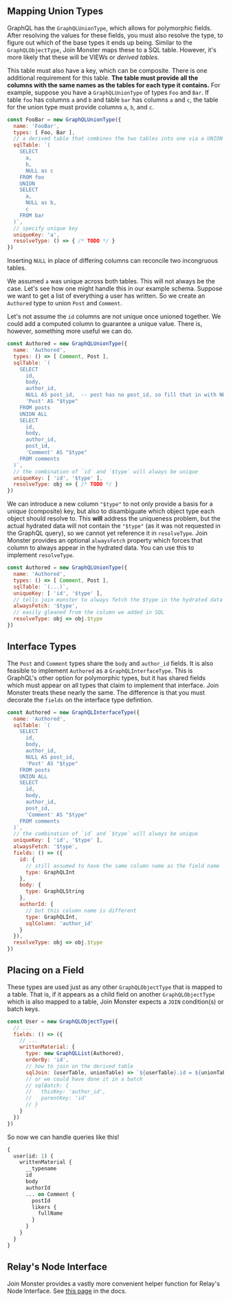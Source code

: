 ## Mapping Union Types

GraphQL has the `GraphQLUnionType`, which allows for polymorphic fields.
After resolving the values for these fields, you must also resolve the type, to figure out which of the base types it ends up being.
Similar to the `GraphQLObjectType`, Join Monster maps these to a SQL table.
However, it's more likely that these will be VIEWs or *derived tables*.

This table must also have a key, which can be composite.
There is one additional requirement for this table.
**The table must provide all the columns with the same names as the tables for each type it contains.**
For example, suppose you have a `GraphQLUnionType` of types `Foo` and `Bar`.
If table `foo` has columns `a` and `b` and table `bar` has columns `a` and `c`, the table for the union type must provide columns `a`, `b`, and `c`.

```js
const FooBar = new GraphQLUnionType({
  name: 'FooBar',
  types: [ Foo, Bar ],
  // a derived table that combines the two tables into one via a UNION
  sqlTable: `(
    SELECT
      a,
      b,
      NULL as c
    FROM foo
    UNION
    SELECT
      a,
      NULL as b,
      c
    FROM bar
  )`,
  // specify unique key
  uniqueKey: 'a',
  resolveType: () => { /* TODO */ }
})
```

Inserting `NULL` in place of differing columns can reconcile two incongruous tables.

We assumed `a` was unique across both tables.
This will not always be the case.
Let's see how one might handle this in our example schema.
Suppose we want to get a list of everything a user has written.
So we create an `Authored` type to union `Post` and `Comment`.

Let's not assume the `id` columns are not unique once unioned together.
We could add a computed column to guarantee a unique value. There is, however, something more useful we can do.

```js
const Authored = new GraphQLUnionType({
  name: 'Authored',
  types: () => [ Comment, Post ],
  sqlTable: `(
    SELECT
      id,
      body,
      author_id,
      NULL AS post_id,  -- post has no post_id, so fill that in with NULL
      'Post' AS "$type"
    FROM posts
    UNION ALL
    SELECT
      id,
      body,
      author_id,
      post_id,
      'Comment' AS "$type"
    FROM comments
  )`,
  // the combination of `id` and `$type` will always be unique
  uniqueKey: [ 'id', '$type' ],
  resolveType: obj => { /* TODO */ }
})
```

We can introduce a new column `"$type"` to not only provide a basis for a unique (composite) key, but also to disambiguate which object type each object should resolve to.
This **will** address the uniqueness problem, but the actual hydrated data will not contain the `"$type"` (as it was not requested in the GraphQL query), so we cannot yet reference it in `resolveType`.
Join Monster provides an optional `alwaysFetch` property which forces that column to always appear in the hydrated data. You can use this to implement `resolveType`.

```js
const Authored = new GraphQLUnionType({
  name: 'Authored',
  types: () => [ Comment, Post ],
  sqlTable: `(...)`,
  uniqueKey: [ 'id', '$type' ],
  // tells join monster to always fetch the $type in the hydrated data
  alwaysFetch: '$type',
  // easily gleaned from the column we added in SQL
  resolveType: obj => obj.$type
})
```

## Interface Types

The `Post` and `Comment` types share the `body` and `author_id` fields.
It is also feasible to implement `Authored` as a `GraphQLInterfaceType`.
This is GraphQL's other option for polymorphic types, but it has shared fields which must appear on all types that claim to implement that interface.
Join Monster treats these nearly the same.
The difference is that you must decorate the `fields` on the interface type defintion.


```js
const Authored = new GraphQLInterfaceType({
  name: 'Authored',
  sqlTable: `(
    SELECT
      id,
      body,
      author_id,
      NULL AS post_id,
      'Post' AS "$type"
    FROM posts
    UNION ALL
    SELECT
      id,
      body,
      author_id,
      post_id,
      'Comment' AS "$type"
    FROM comments
  )`,
  // the combination of `id` and `$type` will always be unique
  uniqueKey: [ 'id', '$type' ],
  alwaysFetch: '$type',
  fields: () => ({
    id: {
      // still assumed to have the same column name as the field name
      type: GraphQLInt
    },
    body: {
      type: GraphQLString
    },
    authorId: {
      // but this column name is different
      type: GraphQLInt,
      sqlColumn: 'author_id'
    }
  }),
  resolveType: obj => obj.$type
})
```

## Placing on a Field

These types are used just as any other `GraphQLObjectType` that is mapped to a table. That is, if it appears as a child field on another `GraphQLObjectType` which is also mapped to a table, Join Monster expects a `JOIN` condition(s) or batch keys.

```js
const User = new GraphQLObjectType({
  // ...
  fields: () => ({
    // ...
    writtenMaterial: {
      type: new GraphQLList(Authored),
      orderBy: 'id',
      // how to join on the derived table
      sqlJoin: (userTable, unionTable) => `${userTable}.id = ${unionTable}.author_id`
      // or we could have done it in a batch
      // sqlBatch: {
      //   thisKey: 'author_id',
      //   parentKey: 'id'
      // }
    }
  })
})
```

So now we can handle queries like this!

```graphql
{
  user(id: 1) {
    writtenMaterial {
      __typename
      id
      body
      authorId
      ... on Comment {
        postId
        likers {
          fullName
        }
      }
    }
  }
}
```

## Relay's Node Interface

Join Monster provides a vastly more convenient helper function for Relay's Node Interface. See [this page](/relay/#node-interface) in the docs.
